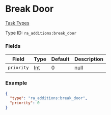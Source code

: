 # Break Door
[Task Types](../task_types_types.md)



Type ID: `ra_additions:break_door`
### Fields
Field | Type | Default | Description
------|------|---------|-------------
`priority` | [Int](../data_types/int.md) | 0 | null

### Example
```json
{
  "type": "ra_additions:break_door",
  "priority": 0
}
```
